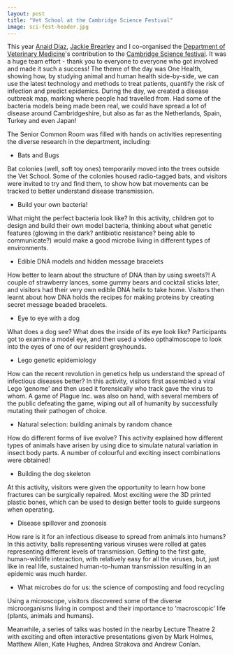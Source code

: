 ```yaml
---
layout: post
title: "Vet School at the Cambridge Science Festival"
image: sci-fest-header.jpg
---
```


This year [Anaid Diaz](https://twitter.com/AnaidDiazP), [Jackie Brearley](https://www.vet.cam.ac.uk/directory/jcb78@cam.ac.uk) and I co-organised the [Department of Veterinary Medicine](https://www.vet.cam.ac.uk/)'s contribution to the [Cambridge Science festival](https://www.sciencefestival.cam.ac.uk/). It was a huge team effort - thank you to everyone to everyone who got involved and made it such a success! The theme of the day was One Health, showing how, by studying animal and human health side-by-side, we can use the latest technology and methods to treat patients, quantify the risk of infection and predict epidemics. During the day, we created a disease outbreak map, marking where people had travelled from. Had some of the bacteria models being made been real, we could have spread a lot of disease around Cambridgeshire, but also as far as the Netherlands, Spain, Turkey and even Japan! 

The Senior Common Room was filled with hands on activities representing the diverse research in the department, including:

* Bats and Bugs 

Bat colonies (well, soft toy ones) temporarily moved into the trees outside the Vet School. Some of the colonies housed radio-tagged bats, and visitors were invited to try and find them, to show how bat movements can be tracked to better understand disease transmission. 

* Build your own bacteria!

What might the perfect bacteria look like? In this activity, children got to design and build their own model bacteria, thinking about what genetic features (glowing in the dark? antibiotic resistance? being able to communicate?) would make a good microbe living in different types of environments.

* Edible DNA models and hidden message bracelets

How better to learn about the structure of DNA than by using sweets?! A couple of strawberry lances, some gummy bears and cocktail sticks later, and visitors had their very own edible DNA helix to take home. Visitors then learnt about how DNA holds the recipes for making proteins by creating secret message beaded bracelets.  

* Eye to eye with a dog

What does a dog see? What does the inside of its eye look like? Participants got to examine a model eye, and then used a video opthalmoscope to look into the eyes of one of our resident greyhounds. 

* Lego genetic epidemiology

How can the recent revolution in genetics help us understand the spread of infectious diseases better? In this activity, visitors first assembled a viral Lego ‘genome’ and then used it forensically who track gave the virus to whom. A game of Plague Inc. was also on hand, with several members of the public defeating the game, wiping out all of humanity by successfully mutating their pathogen of choice. 

* Natural selection: building animals by random chance 

How do different forms of live evolve? This activity explained how different types of animals have arisen by using dice to simulate natural variation in insect body parts. A number of colourful and exciting insect combinations were obtained!

* Building the dog skeleton

At this activity, visitors were given the opportunity to learn how bone fractures can be surgically repaired. Most exciting were the 3D printed plastic bones, which can be used to design better tools to guide surgeons when operating.

* Disease spillover and zoonosis

How rare is it for an infectious disease to spread from animals into humans? In this activity, balls representing various viruses were rolled at gates representing different levels of transmission. Getting to the first gate, human-wildlife interaction, with relatively easy for all the viruses, but, just like in real life, sustained human-to-human transmission resulting in an epidemic was much harder.
 
* What microbes do for us: the science of composting and food recycling

Using a microscope, visitors discovered some of the diverse microorganisms living in compost and their importance to ‘macroscopic’ life (plants, animals and humans).

Meanwhile, a series of talks was hosted in the nearby Lecture Theatre 2 with exciting and often interactive presentations given by Mark Holmes, Matthew Allen, Kate Hughes, Andrea Strakova and Andrew Conlan.
